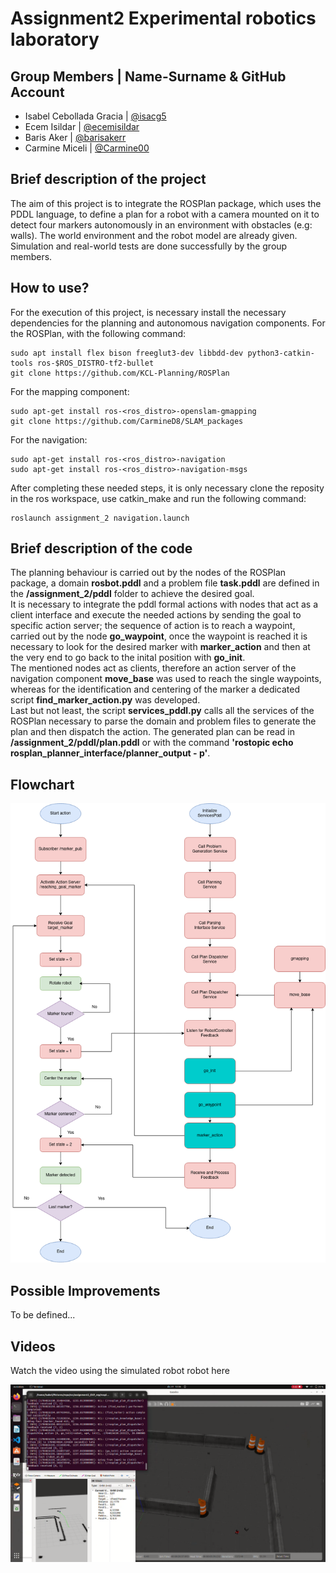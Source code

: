 # Assignment2 Experimental robotics laboratory
## Group Members | Name-Surname & GitHub Account
* Isabel Cebollada Gracia | [@isacg5](https://github.com/isacg5)
* Ecem Isildar | [@ecemisildar](https://github.com/ecemisildar)
* Baris Aker | [@barisakerr](https://github.com/barisakerr)
* Carmine Miceli | [@Carmine00](https://github.com/Carmine00)

## Brief description of the project
The aim of this project is to integrate the ROSPlan package, which uses the PDDL language, to define a plan for a robot with a camera mounted on it to detect four markers autonomously in an environment with obstacles (e.g: walls). The world environment and the robot model are already given. Simulation and real-world tests are done successfully by the group members.

## How to use?
For the execution of this project, is necessary install the necessary dependencies for the planning and autonomous navigation components. For the ROSPlan, with the following command:
```console
sudo apt install flex bison freeglut3-dev libbdd-dev python3-catkin-tools ros-$ROS_DISTRO-tf2-bullet
git clone https://github.com/KCL-Planning/ROSPlan
```
For the mapping component:
```console
sudo apt-get install ros-<ros_distro>-openslam-gmapping
git clone https://github.com/CarmineD8/SLAM_packages
```
For the navigation:
```console
sudo apt-get install ros-<ros_distro>-navigation
sudo apt-get install ros-<ros_distro>-navigation-msgs
```
After completing these needed steps, it is only necessary clone the reposity in the ros workspace, use catkin_make and run the following command:
```console
roslaunch assignment_2 navigation.launch
```

## Brief description of the code
The planning behaviour is carried out by the nodes of the ROSPlan package, a domain __rosbot.pddl__ and a problem file __task.pddl__ are defined in the __/assignment_2/pddl__ folder to achieve the desired goal. <br> It is necessary to integrate the pddl formal actions with nodes that act as a client interface and execute the needed actions by sending the goal to specific action server; the sequence of action is to reach a waypoint, carried out by the node __go_waypoint__, once the waypoint is reached it is necessary to look for the desired marker with __marker_action__ and then at the very end to go back to the inital position with __go_init__. <br>
The mentioned nodes act as clients, therefore an action server of the navigation component __move_base__ was used to reach the single waypoints, whereas for the identification and centering of the marker a dedicated script __find_marker_action.py__ was developed. <br>
Last but not least, the script __services_pddl.py__ calls all the services of the ROSPlan necessary to parse the domain and problem files to generate the plan and then dispatch the action.
The generated plan can be read in __/assignment_2/pddl/plan.pddl__ or with the command __'rostopic echo rosplan_planner_interface/planner_output - p'__.

## Flowchart
![Flowchart is given below:](https://github.com/Carmine00/assignment2_EXP_rep/blob/main/resources/assignment2.png)

## Possible Improvements 
To be defined...

## Videos
<p align="justify">
  Watch the video using the simulated robot robot here
</p>

[![Watch the video](https://github.com/Carmine00/assignment2_EXP_rep/blob/main/resources/img.png)](https://youtu.be/EKx9IrjO614)




